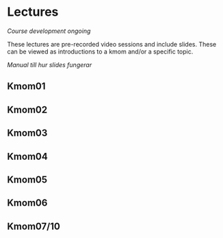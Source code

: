 Lectures
========================

_Course development ongoing_

These lectures are pre-recorded video sessions and include slides. These can be viewed as introductions to a kmom and/or a specific topic.

_Manual till hur slides fungerar_



Kmom01
------------------------

<!--
Om kursen
Om ramverk
Om Controller och vyer
Om templatemotorer
-->



Kmom02
------------------------

<!--
* Design patterns, MVC + Solid
* REM server explanation and usage
* Unittesting with external server and mocking
-->



Kmom03
------------------------

Kmom04
------------------------

Kmom05
------------------------

Kmom06
------------------------

Kmom07/10
------------------------
